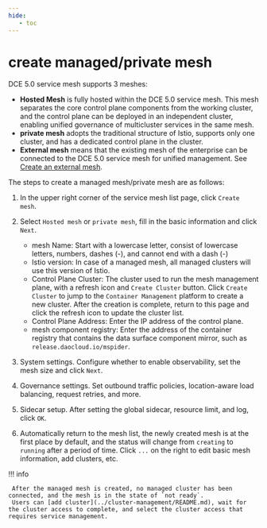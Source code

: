 ```yaml
---
hide:
   - toc
---
```


# create managed/private mesh

DCE 5.0 service mesh supports 3 meshes:

- **Hosted Mesh** is fully hosted within the DCE 5.0 service mesh. This mesh separates the core control plane components from the working cluster, and the control plane can be deployed in an independent cluster, enabling unified governance of multicluster services in the same mesh.
- **private mesh** adopts the traditional structure of Istio, supports only one cluster, and has a dedicated control plane in the cluster.
- **External mesh** means that the existing mesh of the enterprise can be connected to the DCE 5.0 service mesh for unified management. See [Create an external mesh](external-mesh.md).

The steps to create a managed mesh/private mesh are as follows:

1. In the upper right corner of the service mesh list page, click `Create mesh`.


1. Select `Hosted mesh` or `private mesh`, fill in the basic information and click `Next`.

     - mesh Name: Start with a lowercase letter, consist of lowercase letters, numbers, dashes (-), and cannot end with a dash (-)
     - Istio version: In case of a managed mesh, all managed clusters will use this version of Istio.
     - Control Plane Cluster: The cluster used to run the mesh management plane, with a refresh icon and `Create Cluster` button. Click `Create Cluster` to jump to the `Container Management` platform to create a new cluster. After the creation is complete, return to this page and click the refresh icon to update the cluster list.
     - Control Plane Address: Enter the IP address of the control plane.
     - mesh component registry: Enter the address of the container registry that contains the data surface component mirror, such as `release.daocloud.io/mspider`.
  

1. System settings. Configure whether to enable observability, set the mesh size and click `Next`.


1. Governance settings. Set outbound traffic policies, location-aware load balancing, request retries, and more.

1. Sidecar setup. After setting the global sidecar, resource limit, and log, click `OK`.


1. Automatically return to the mesh list, the newly created mesh is at the first place by default, and the status will change from `creating` to `running` after a period of time. Click `...` on the right to edit basic mesh information, add clusters, etc.


!!! info

     After the managed mesh is created, no managed cluster has been connected, and the mesh is in the state of `not ready`.
     Users can [add cluster](../cluster-management/README.md), wait for the cluster access to complete, and select the cluster access that requires service management.
